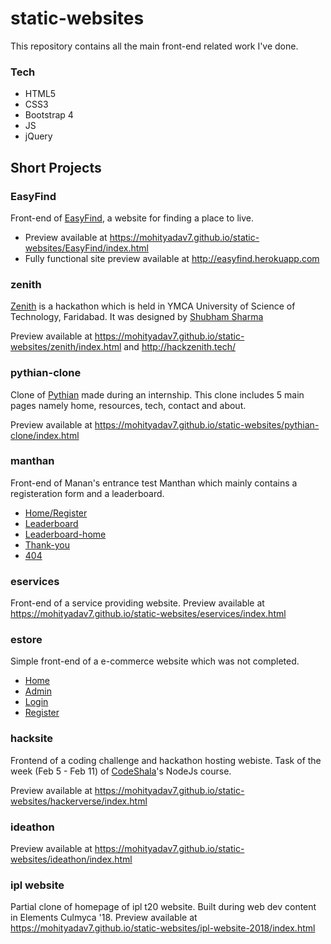 # static-websites
This repository contains all the main front-end related work I've done.

### Tech
* HTML5
* CSS3
* Bootstrap 4
* JS
* jQuery

## Short Projects
### EasyFind
Front-end of [EasyFind](http://easyfind.herokuapp.com/), a website for finding a place to live.

* Preview available at https://mohityadav7.github.io/static-websites/EasyFind/index.html
* Fully functional site preview available at http://easyfind.herokuapp.com


### zenith
[Zenith](http://hackzenith.tech/) is a hackathon which is held in YMCA University of Science of Technology, Faridabad. It was designed by [Shubham Sharma](https://github.com/shubham0008)

Preview available at https://mohityadav7.github.io/static-websites/zenith/index.html and http://hackzenith.tech/

### pythian-clone
Clone of [Pythian](https://pythian.com/) made during an internship.
This clone includes 5 main pages namely home, resources, tech, contact and about.

Preview available at https://mohityadav7.github.io/static-websites/pythian-clone/index.html

### manthan
Front-end of Manan's entrance test Manthan which mainly contains a registeration form and a leaderboard.
* [Home/Register](https://mohityadav7.github.io/static-websites/manthan/manthan.html)
* [Leaderboard](https://mohityadav7.github.io/static-websites/manthan/leaderboard.html)
* [Leaderboard-home](https://mohityadav7.github.io/static-websites/manthan/leaderboard-home.html)
* [Thank-you](https://mohityadav7.github.io/static-websites/manthan/thank-you.html)
* [404](https://mohityadav7.github.io/static-websites/manthan/404.html)

### eservices
Front-end of a service providing website.
Preview available at https://mohityadav7.github.io/static-websites/eservices/index.html

### estore
Simple front-end of a e-commerce website which was not completed.
* [Home](https://mohityadav7.github.io/static-websites/estore/index.html)
* [Admin](https://mohityadav7.github.io/static-websites/estore/admin.html)
* [Login](https://mohityadav7.github.io/static-websites/estore/login.html)
* [Register](https://mohityadav7.github.io/static-websites/estore/register.html)

### hacksite
Frontend of a coding challenge and hackathon hosting webiste.
Task of the week (Feb 5 - Feb 11) of [CodeShala](http://codeshala.org)'s NodeJs course.

Preview available at https://mohityadav7.github.io/static-websites/hackerverse/index.html

### ideathon
Preview available at https://mohityadav7.github.io/static-websites/ideathon/index.html

### ipl website
Partial clone of homepage of ipl t20 website. Built during web dev content in Elements Culmyca '18.
Preview available at https://mohityadav7.github.io/static-websites/ipl-website-2018/index.html
